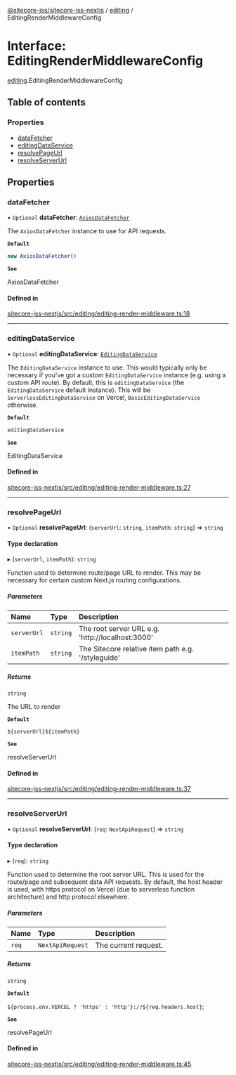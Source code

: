 [@sitecore-jss/sitecore-jss-nextjs](../README.md) / [editing](../modules/editing.md) / EditingRenderMiddlewareConfig

# Interface: EditingRenderMiddlewareConfig

[editing](../modules/editing.md).EditingRenderMiddlewareConfig

## Table of contents

### Properties

- [dataFetcher](editing.EditingRenderMiddlewareConfig.md#datafetcher)
- [editingDataService](editing.EditingRenderMiddlewareConfig.md#editingdataservice)
- [resolvePageUrl](editing.EditingRenderMiddlewareConfig.md#resolvepageurl)
- [resolveServerUrl](editing.EditingRenderMiddlewareConfig.md#resolveserverurl)

## Properties

### dataFetcher

• `Optional` **dataFetcher**: [`AxiosDataFetcher`](../classes/index.AxiosDataFetcher.md)

The `AxiosDataFetcher` instance to use for API requests.

**`Default`**

```ts
new AxiosDataFetcher()
```

**`See`**

AxiosDataFetcher

#### Defined in

[sitecore-jss-nextjs/src/editing/editing-render-middleware.ts:18](https://github.com/Sitecore/jss/blob/ba4603adf/packages/sitecore-jss-nextjs/src/editing/editing-render-middleware.ts#L18)

___

### editingDataService

• `Optional` **editingDataService**: [`EditingDataService`](editing.EditingDataService.md)

The `EditingDataService` instance to use.
This would typically only be necessary if you've got a custom `EditingDataService` instance (e.g. using a custom API route).
By default, this is `editingDataService` (the `EditingDataService` default instance).
This will be `ServerlessEditingDataService` on Vercel, `BasicEditingDataService` otherwise.

**`Default`**

```ts
editingDataService
```

**`See`**

EditingDataService

#### Defined in

[sitecore-jss-nextjs/src/editing/editing-render-middleware.ts:27](https://github.com/Sitecore/jss/blob/ba4603adf/packages/sitecore-jss-nextjs/src/editing/editing-render-middleware.ts#L27)

___

### resolvePageUrl

• `Optional` **resolvePageUrl**: (`serverUrl`: `string`, `itemPath`: `string`) => `string`

#### Type declaration

▸ (`serverUrl`, `itemPath`): `string`

Function used to determine route/page URL to render.
This may be necessary for certain custom Next.js routing configurations.

##### Parameters

| Name | Type | Description |
| :------ | :------ | :------ |
| `serverUrl` | `string` | The root server URL e.g. 'http://localhost:3000' |
| `itemPath` | `string` | The Sitecore relative item path e.g. '/styleguide' |

##### Returns

`string`

The URL to render

**`Default`**

`${serverUrl}${itemPath}`

**`See`**

resolveServerUrl

#### Defined in

[sitecore-jss-nextjs/src/editing/editing-render-middleware.ts:37](https://github.com/Sitecore/jss/blob/ba4603adf/packages/sitecore-jss-nextjs/src/editing/editing-render-middleware.ts#L37)

___

### resolveServerUrl

• `Optional` **resolveServerUrl**: (`req`: `NextApiRequest`) => `string`

#### Type declaration

▸ (`req`): `string`

Function used to determine the root server URL. This is used for the route/page and subsequent data API requests.
By default, the host header is used, with https protocol on Vercel (due to serverless function architecture) and http protocol elsewhere.

##### Parameters

| Name | Type | Description |
| :------ | :------ | :------ |
| `req` | `NextApiRequest` | The current request. |

##### Returns

`string`

**`Default`**

`${process.env.VERCEL ? 'https' : 'http'}://${req.headers.host}`;

**`See`**

resolvePageUrl

#### Defined in

[sitecore-jss-nextjs/src/editing/editing-render-middleware.ts:45](https://github.com/Sitecore/jss/blob/ba4603adf/packages/sitecore-jss-nextjs/src/editing/editing-render-middleware.ts#L45)
